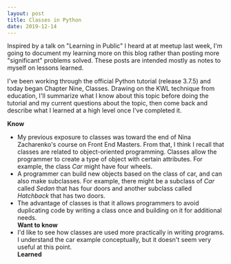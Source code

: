 ```yaml
---
layout: post
title: Classes in Python
date: 2019-12-14
---
```


Inspired by a talk on "Learning in Public" I heard at at meetup last week, I'm going to document my learning more on this blog 
rather than posting more "significant" problems solved. These posts are intended mostly as notes to myself on lessons learned. <br>

I've been working through the official Python tutorial (release 3.7.5) and today began Chapter Nine, Classes. Drawing on the KWL
technique from education, I'll summarize what I know about this topic before doing the tutorial and my current questions about the topic, 
then come back and describe what I learned at a high level once I've completed it. <br>

**Know**
* My previous exposure to classes was toward the end of Nina Zacharenko's course on Front End Masters. From that, I think I recall
that classes are related to object-oriented programming. Classes allow the programmer to create a type of object with certain
attributes. For example, the class *Car* might have four wheels. 
* A programmer can build new objects based on the class of car, and can also make subclasses. For example, there might be a subclass
of *Car* called *Sedan* that has four doors and another subclass called *Hatchback* that has two doors.
* The advantage of classes is that it allows programmers to avoid duplicating code by writing a class once and building on it for additional
needs.<br>
**Want to know** <br>
* I'd like to see how classes are used more practically in writing programs. I understand the car example conceptually, but it 
doesn't seem very useful at this point.<br>
**Learned** <br>
